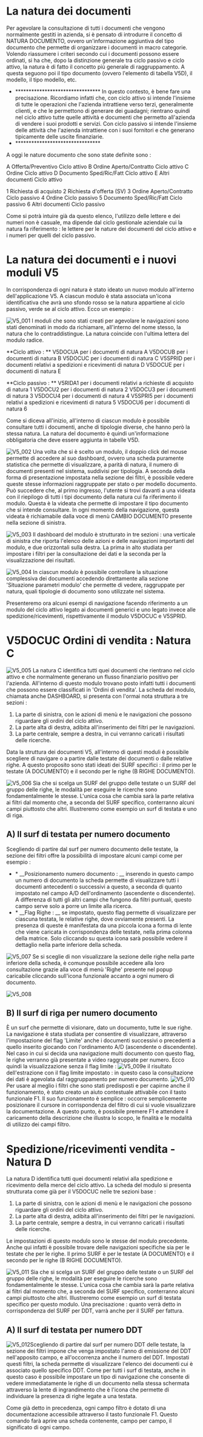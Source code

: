 
# La natura dei documenti

Per agevolare la consultazione di tutti i documenti che vengono normalmente gestiti in azienda, si è pensato di introdurre il concetto di NATURA DOCUMENTO, ovvero un'informazione aggiuntiva del tipo documento che permette di organizzare i documenti in macro categorie. Volendo riassumere i criteri secondo cui i documenti possono essere ordinati, si ha che, dopo la distinzione generale tra ciclo passivo e ciclo attivo, la natura è di fatto il concetto più generale di raggruppamento. A questa seguono poi il tipo documento (ovvero l'elemento di tabella V5D), il modello, il tipo modello, etc.

- \*\*\*\*\*\*\*\*\*\*\*\*\*\*\*\*\*\*\*\*\*\*\*\*\*\*\*\*\*\*\*\*
In questo contesto, è bene fare una precisazione. Ricordiamo infatti che, con ciclo attivo si intende l'insieme di tutte le operazioni che l'azienda intrattiene verso terzi, generalmente clienti, e che le permettono di generare dei guadagni; rientrano quindi nel ciclo attivo tutte quelle attività e documenti che permetto all'azienda di vendere i suoi prodotti e servizi.
Con ciclo passivo si intende l'insieme delle attività che l'azienda intrattiene con i suoi fornitori e che generano tipicamente delle uscite finanziarie.
- \*\*\*\*\*\*\*\*\*\*\*\*\*\*\*\*\*\*\*\*\*\*\*\*\*\*\*\*\*\*\*\*

A oggi le nature documento che sono state definite sono : 

A         Offerta/Preventivo Ciclo attivo
B         Ordine Aperto/Contratto Ciclo attivo
C         Ordine Ciclo attivo
D         Documento Sped/Ric/Fatt Ciclo attivo
E         Altri documenti Ciclo attivo

1         Richiesta di acquisto
2         Richiesta d'offerta (SV)
3         Ordine Aperto/Contratto Ciclo passivo
4         Ordine Ciclo passivo
5         Documento Sped/Ric/Fatt Ciclo passivo
6         Altri documenti Ciclo passivo

Come si potrà intuire già da questo elenco, l'utilizzo delle lettere e dei numeri non è casuale, ma dipende dal ciclo gestionale aziendale cui la natura fa riferimento :  le lettere per le nature dei documenti del ciclo attivo e i numeri per quelli del ciclo passivo.


# La natura dei documenti e i nuovi moduli V5

In corrispondenza di ogni natura è stato ideato un nuovo modulo all'interno dell'applicazione V5.
A ciascun modulo è stata associata un'icona identificativa che avrà uno sfondo rosso se la natura appartiene al ciclo passivo, verde se al ciclo attivo. Ecco un esempio : 

![V5_001](http://localhost:3000/immagini/MBDOC_OPE-V5DOCU_01/V5_001.png)
I moduli che sono stati creati per agevolare le navigazioni sono stati denominati in modo da richiamare, all'interno del nome stesso, la natura che lo contraddistingue. La natura coincide con l'ultima lettera del modulo radice.

**Ciclo attivo : **
V5DOCUA per i documenti di natura A
V5DOCUB per i documenti di natura B
V5DOCUC per i documenti di natura C
V5SPRID per i documenti relativi a spedizioni e ricevimenti di natura D
V5DOCUE per i documenti di natura E

**Ciclo passivo : **
V5RIDA1 per i documenti relativi a richieste di acquisto di natura 1
V5DOCU2 per i documenti di natura 2
V5DOCU3 per i documenti di natura 3
V5DOCU4 per i documenti di natura 4
V5SPRI5 per i documenti relativi a spedizioni e ricevimenti di natura 5
V5DOCU6 per i documenti di natura 6

Come si diceva all'inizio, all'interno di ciascun modulo è possibile consultare tutti i documenti, anche di tipologie diverse, che hanno però la stessa natura. La natura del documento è quindi un'informazione obbligatoria che deve essere aggiunta in tabelle V5D.

![V5_002](http://localhost:3000/immagini/MBDOC_OPE-V5DOCU_01/V5_002.png)
Una volta che si è scelto un modulo, il doppio click del mouse permette di accedere al suo dashboard, ovvero una scheda puramente statistica che permette di visualizzare, a parità di natura, il numero di documenti presenti nel sistema, suddivisi per tipologia. A seconda della forma di presentazione impostata nella sezione dei filtri, è possibile vedere queste stesse informazioni raggruppate per stato o per modello documento.
Può succedere che, al primo ingresso, l'utente si trovi davanti a una videata con il riepilogo di tutti i tipi documento della natura cui fa riferimento il modulo. Questa è la videata che permette di impostare il tipo documento che si intende consultare. In ogni momento della navigazione, questa videata è richiamabile dalla voce di menù CAMBIO DOCUMENTO presente nella sezione di sinistra.

![V5_003](http://localhost:3000/immagini/MBDOC_OPE-V5DOCU_01/V5_003.png)
Il dashboard del modulo è strutturato in tre sezioni :  una verticale di sinistra che riporta l'elenco delle azioni e delle navigazioni importanti del modulo, e due orizzontali sulla destra. La prima in alto studiata per impostare i filtri per la consultazione dei dati e la seconda per la visualizzazione dei risultati.

![V5_004](http://localhost:3000/immagini/MBDOC_OPE-V5DOCU_01/V5_004.png)
In ciascun modulo è possibile controllare la situazione complessiva dei documenti accedendo direttamente alla sezione 'Situazione parametri modulo' che permette di vedere, raggruppate per natura, quali tipologie di documento sono utilizzate nel sistema.

Presenteremo ora alcuni esempi di navigazione facendo riferimento a un modulo del ciclo attivo legato ai documenti generici e uno legato invece alle spedizione/ricevimenti, rispettivamente il modulo V5DOCUC e V5SPRID.

# V5DOCUC Ordini di vendita :  Natura C

![V5_005](http://localhost:3000/immagini/MBDOC_OPE-V5DOCU_01/V5_005.png)
La natura C identifica tutti quei documenti che rientrano nel ciclo attivo e che normalmente generano un flusso finanziario positivo per l'azienda. All'interno di questo modulo trovano posto infatti tutti i documenti che possono essere classificati in 'Ordini di vendita'. La scheda del modulo, chiamata anche DASHBOARD, si presenta con l'ormai nota struttura a tre sezioni : 

1. La parte di sinistra, con le azioni di menù e le navigazioni che possono riguardare gli ordini del ciclo attivo.
2. La parte alta di destra, adibita all'inserimento dei filtri per le navigazioni.
3. La parte centrale, sempre a destra, in cui verranno caricati i risultati delle ricerche.

Data la struttura dei documenti V5, all'interno di questi moduli è possibile scegliere di navigare o a partire dalle testate dei documenti o dalle relative righe. A questo proposito sono stati ideati dei SURF specifici :  il primo per le testate (A DOCUMENTO) e il secondo per le righe (B RIGHE DOCUMENTO).

![V5_006](http://localhost:3000/immagini/MBDOC_OPE-V5DOCU_01/V5_006.png)
Sia che si scelga un SURF del gruppo delle testate o un SURF del gruppo delle righe, le modalità per eseguire le ricerche sono fondamentalmente le stesse. L'unica cosa che cambia sarà la parte relativa ai filtri dal momento che, a seconda del SURF specifico, conterranno alcuni campi piuttosto che altri. Illustreremo come esempio un surf di testata e uno di riga.

## A) Il surf di testata per numero documento

Scegliendo di partire dal surf per numero documento delle testate, la sezione dei filtri offre la possibilità di impostare alcuni campi come per esempio : 
- \* __Posizionamento numero documento : __ inserendo in questo campo un numero di documento la scheda permette di visualizzare tutti i documenti antecedenti o successivi a questo, a seconda di quanto impostato nel campo A/D dell'ordinamento (ascendente o discendente). A differenza di tutti gli altri campi che fungono da filtri puntuali, questo campo serve solo a porre un limite alla ricerca.
- \* __Flag Righe : __ se impostato, questo flag permette di visualizzare per ciascuna testata, le relative righe, dove ovviamente presenti. La presenza di queste è manifestata da una piccola icona a forma di lente che viene caricata in corrispondenza delle testate, nella prima colonna della matrice. Solo cliccando su questa icona sarà possibile vedere il dettaglio nella parte inferiore della scheda.

![V5_007](http://localhost:3000/immagini/MBDOC_OPE-V5DOCU_01/V5_007.png)
Se si sceglie di non visualizzare la sezione delle righe nella parte inferiore della scheda, è comunque possibile accedere alla loro consultazione grazie alla voce di menù 'Righe' presente nel popup caricabile cliccando sull'icona funzionale accanto a ogni numero di documento.

![V5_008](http://localhost:3000/immagini/MBDOC_OPE-V5DOCU_01/V5_008.png)
## B) Il surf di riga per numero documento

È un surf che permette di visionare, dato un documento, tutte le sue righe.
La navigazione è stata studiata per consentire di visualizzare, attraverso l'impostazione del flag 'Limite' anche i documenti successivi o precedenti a quello inserito giocando con l'ordinamento A/D (ascendente o discendente). Nel caso in cui si decida una navigazione multi documento con questo flag, le righe verranno già presentate a video raggruppate per numero.
Ecco quindi la visualizzazione senza il flag limite : 
![V5_009](http://localhost:3000/immagini/MBDOC_OPE-V5DOCU_01/V5_009.png)e il risultato dell'estrazione con il flag limite impostato :  in questo caso la consultazione dei dati è agevolata dal raggruppamento per numero documento.
![V5_010](http://localhost:3000/immagini/MBDOC_OPE-V5DOCU_01/V5_010.png)
Per usare al meglio i filtri che sono stati predisposti e per capirne anche il funzionamento, è stato creato un aiuto contestuale attivabile con il tasto funzionale F1. Il suo funzionamento è semplice :  occorre semplicemente posizionare il cursore in corrispondenza del filtro di cui si vuole visualizzare la documentazione. A questo punto, è possibile premere F1 e attendere il caricamento della descrizione che illustra lo scopo, le finalità e le modalità di utilizzo dei campi filtro.

# Spedizione/ricevimenti vendita - Natura D

La natura D identifica tutti quei documenti relativi alla spedizione e ricevimento della merce del ciclo attivo. La scheda del modulo si presenta strutturata come già per il V5DOCUC nelle tre sezioni base : 
1. La parte di sinistra, con le azioni di menù e le navigazioni che possono riguardare gli ordini del ciclo attivo.
2. La parte alta di destra, adibita all'inserimento dei filtri per le navigazioni.
3. La parte centrale, sempre a destra, in cui verranno caricati i risultati delle ricerche.

Le impostazioni di questo modulo sono le stesse del modulo precedente. Anche qui infatti è possibile trovare delle navigazioni specifiche sia per le testate che per le righe.
Il primo SURF è per le testate (A  DOCUMENTO) e il secondo per le righe (B RIGHE DOCUMENTO).

![V5_011](http://localhost:3000/immagini/MBDOC_OPE-V5DOCU_01/V5_011.png)
Sia che si scelga un SURF del gruppo delle testate o un SURF del gruppo delle righe, le modalità per eseguire le ricerche sono fondamentalmente le stesse. L'unica cosa che cambia sarà la parte relativa ai filtri dal momento che, a seconda del SURF specifico, conterranno alcuni campi piuttosto che altri. Illustreremo come esempio un surf di testata specifico per questo modulo.
Una precisazione :  quanto verrà detto in corrispondenza del SURF per DDT, varrà anche per il SURF per fattura.

## A) Il surf di testata per numero DDT
![V5_012](http://localhost:3000/immagini/MBDOC_OPE-V5DOCU_01/V5_012.png)Scegliendo di partire dal surf per numero DDT delle testate, la sezione dei filtri impone che venga impostato l'anno di emissione del DDT nell'apposito campo, e all'occorrenza anche il numero del DDT.
Impostati questi filtri, la scheda permette di visualizzare l'elenco dei documenti cui è associato quello specifico DDT.
Come per tutti i surf di testata, anche in questo caso è possibile impostare un tipo di navigazione che consente di vedere immediatamente le righe di un documento nella stessa schermata attraverso la lente di ingrandimento che è l'icona che permette di individuare la presenza di righe legate a una testata.

Come già detto in precedenza, ogni campo filtro è dotato di una documentazione accessibile attraverso il tasto funzionale F1. Questo comando farà aprire una scheda contenente, campo per campo, il significato di ogni campo.

